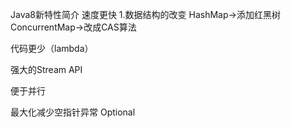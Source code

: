 Java8新特性简介
速度更快
1.数据结构的改变
HashMap->添加红黑树
ConcurrentMap->改成CAS算法

代码更少（lambda）

强大的Stream API

便于并行

最大化减少空指针异常 Optional

